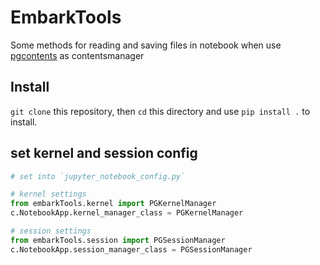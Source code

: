 # EmbarkTools
Some methods for reading and saving files in notebook when use [pgcontents](https://github.com/quantopian/pgcontents) as contentsmanager 

## Install
`git clone` this repository, then `cd` this directory and use `pip install .` to install.

## set kernel and session config
```python
# set into `jupyter_notebook_config.py`

# kernel settings
from embarkTools.kernel import PGKernelManager
c.NotebookApp.kernel_manager_class = PGKernelManager

# session settings
from embarkTools.session import PGSessionManager
c.NotebookApp.session_manager_class = PGSessionManager
```